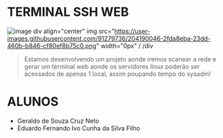 # TERMINAL SSH WEB

![image](https://user-images.githubusercontent.com/91279736/204190346-042bd490-a69d-4591-85f2-0126485b70ee.png)
div align="center"
img src="https://user-images.githubusercontent.com/91279736/204190046-2fda8eba-23dd-460b-b846-cf80ef8b75c0.png" width="0px" /
/div

> Estamos desenvolvendo um projeto aonde iremos scanear a rede e gerar um terminal web aonde os servidores linux poderão ser acessados de apenas 1 local, assim poupando tempo do sysadm!
# ALUNOS
* Geraldo de Souza Cruz Neto
* Eduardo Fernando Ivo Cunha da Silva Filho
